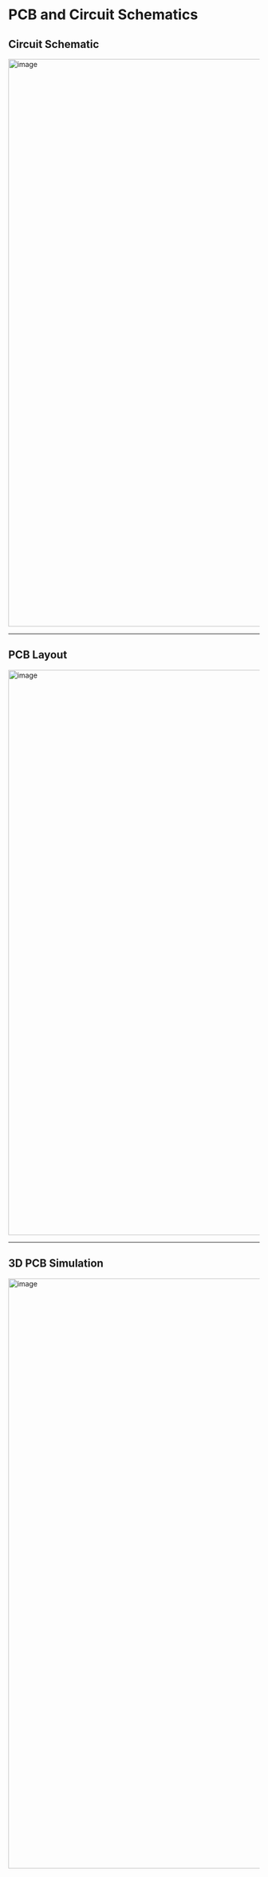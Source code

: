 # PCB and Circuit Schematics

## Circuit Schematic
<img width="1456" height="1138" alt="image" src="https://github.com/user-attachments/assets/589c627f-eef7-4875-8ccd-2cdf1aaf5d7e" />


---

## PCB Layout
<img width="697" height="1133" alt="image" src="https://github.com/user-attachments/assets/0c99d92b-1f50-4d02-99f4-a4cfa1a86f15" />


---

## 3D PCB Simulation
<img width="1035" height="1183" alt="image" src="https://github.com/user-attachments/assets/618608d2-472f-497f-abc6-be77f23dbd44" />
